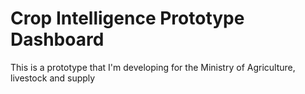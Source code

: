 # Crop Intelligence Prototype Dashboard

This is a prototype that I'm developing for the Ministry of Agriculture, livestock and supply

